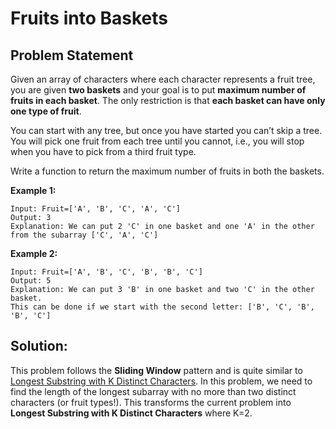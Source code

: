 # Fruits into Baskets

## Problem Statement

Given an array of characters where each character represents a fruit tree, you are given **two baskets** and your goal is to put **maximum number of fruits in each basket**. The only restriction is that **each basket can have only one type of fruit**.

You can start with any tree, but once you have started you can’t skip a tree. You will pick one fruit from each tree until you cannot, i.e., you will stop when you have to pick from a third fruit type.

Write a function to return the maximum number of fruits in both the baskets.

**Example 1:**

```
Input: Fruit=['A', 'B', 'C', 'A', 'C']
Output: 3
Explanation: We can put 2 'C' in one basket and one 'A' in the other from the subarray ['C', 'A', 'C']
```

**Example 2:**

```
Input: Fruit=['A', 'B', 'C', 'B', 'B', 'C']
Output: 5
Explanation: We can put 3 'B' in one basket and two 'C' in the other basket. 
This can be done if we start with the second letter: ['B', 'C', 'B', 'B', 'C']
```

## Solution:

This problem follows the **Sliding Window** pattern and is quite similar to [Longest Substring with K Distinct Characters](https://www.educative.io/collection/page/5668639101419520/5671464854355968/5698217712812032/). In this problem, we need to find the length of the longest subarray with no more than two distinct characters (or fruit types!). This transforms the current problem into **Longest Substring with K Distinct Characters** where K=2.